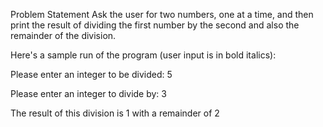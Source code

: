 Problem Statement
Ask the user for two numbers, one at a time, and then print the result of dividing the first number by the second and also the remainder of the division.

Here's a sample run of the program (user input is in bold italics):

Please enter an integer to be divided: 5

Please enter an integer to divide by: 3

The result of this division is 1 with a remainder of 2